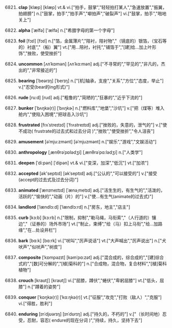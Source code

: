 6821. **clap**
[klæp]  [klæp]
vt.& vi.["拍手，鼓掌","轻轻拍打某人","急速放置","振翼，拍翅膀"]  n.["鼓掌，拍手","拍手声","噼拍声","破裂声"]  vi.["鼓掌，拍手","啪地关上"]  

6822. **alpha**
[ˈælfə]  ['ælfə]
n.["希腊字母的第一个字母"]  

6823. **foil**
[fɔɪl]  [fɔɪl]
n.["箔，金属薄片","陪衬，陪衬物","（镜底的）银箔，（宝石等的）衬底","（船）翼"]  vt.["用…陪衬，衬托","铺箔于","[建]给…加上叶形饰","挫败，使受挫折"]  

6824. **uncommon**
[ʌnˈkɒmən]  [ʌnˈkɑ:mən]
adj.["不寻常的","罕见的","非凡的，杰出的","非常接近的"]  

6825. **bearing**
[ˈbeərɪŋ]  [ˈberɪŋ]
n.["[机]轴承，支座","关系","方位","态度，举止"]  v.["忍受(bear的ing形式)"]  

6826. **rude**
[ru:d]  [rud]
adj.["粗鲁的","简陋的","狂暴的","近乎下流的"]  

6827. **bunker**
[ˈbʌŋkə(r)]  [ˈbʌŋkɚ]
n.["燃料库","地堡","沙坑"]  v.["把（煤等）堆入舱内","使陷入困境","把球击入沙坑"]  

6828. **frustrated**
[frʌˈstreɪtɪd]  [ˈfrʌstreɪtɪd]
adj.["挫败的，失意的，泄气的"]  v.["使不成功( frustrate的过去式和过去分词 )","挫败","使受挫折","令人沮丧"]  

6829. **amusement**
[əˈmju:zmənt]  [əˈmjuzmənt]
n.["娱乐","游戏","文娱活动"]  

6830. **anthropology**
[ˌænθrəˈpɒlədʒi]  [ˌænθrəˈpɑ:lədʒi]
n.["人类学"]  

6831. **deepen**
[ˈdi:pən]  [ˈdipən]
vt.& vi.["变深，加深","低沉"]  vt.["加浓"]  

6832. **accepted**
[ək'septɪd]  [əkˈseptɪd]
adj.["公认的","可以接受的"]  v.["接受(accept的过去式及过去分词)"]  

6833. **animated**
[ˈænɪmeɪtɪd]  [ˈænəˌmetɪd]
adj.["活生生的，有生气的","活泼的，活跃的","愉快的","动画（片）的"]  v.["使…有生气(animate的过去式)"]  

6834. **landlord**
[ˈlændlɔ:d]  [ˈlændlɔ:rd]
n.["房东，地主","店主"]  

6835. **curb**
[kɜ:b]  [kɜ:rb]
n.["限制，抑制","勒马绳，马衔索","（人行道的）镶边","（证券的）场外市场"]  vt.["制止，束缚","给（马）扣上马衔","给…加路缘","在…处设井栏"]  

6836. **bark**
[bɑ:k]  [bɑ:rk]
vi.["吠叫","厉声说话"]  vt.["大声喊出","厉声说出"]  n.["犬吠声","似吠声","树皮"]  

6837. **composite**
[ˈkɒmpəzɪt]  [kəmˈpɑ:zət]
adj.["混合成的，综合成的","[建]综合式的","[数]可分解的","[植]菊科的"]  n.["合成物，混合物，复合材料","[植]菊科植物"]  

6838. **crouch**
[kraʊtʃ]  [kraʊtʃ]
vi.["屈膝，蹲伏","蜷伏","卑躬屈膝"]  vt.["低头，屈膝"]  n.["蹲着的姿势"]  

6839. **conquer**
[ˈkɒŋkə(r)]  [ˈkɑ:ŋkə(r)]
vt.["征服","攻克","打败（敌人）","克服"]  vi.["得胜，胜利"]  

6840. **enduring**
[ɪnˈdjʊərɪŋ]  [ɪnˈdʊrɪŋ]
adj.["持久的，不朽的"]  v.["（长时间地）忍受，忍耐，容忍( endure的现在分词 )","持续，持久，坚持下去"]  

